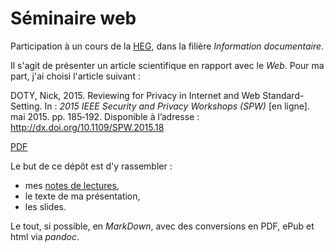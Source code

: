 # Séminaire web

Participation à un cours de la [HEG](http://www.hesge.ch/heg), dans la filière *Information documentaire*.

Il s'agit de présenter un article scientifique en rapport avec le *Web*. Pour ma part, j'ai choisi l'article suivant :

DOTY, Nick, 2015. Reviewing for Privacy in Internet and Web
Standard-Setting. In : *2015 IEEE Security and Privacy Workshops (SPW)*
\[en ligne\]. mai 2015. pp. 185‑192. Disponible à l’adresse :
http://dx.doi.org/10.1109/SPW.2015.18

[PDF](pdf/reviewing_for_Privacy_in_Internet_and_Web_Standard.pdf)

Le but de ce dépôt est d'y rassembler : 

   * mes [notes de lectures](notes/lectures.md),
   * le texte de ma présentation,
   * les slides.

Le tout, si possible, en *MarkDown*, avec des conversions en PDF, ePub et html via *pandoc*.
